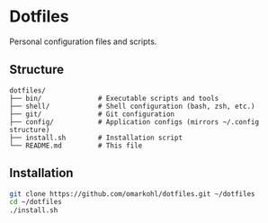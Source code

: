 # Dotfiles

Personal configuration files and scripts.

## Structure

```
dotfiles/
├── bin/              # Executable scripts and tools
├── shell/            # Shell configuration (bash, zsh, etc.)
├── git/              # Git configuration
├── config/           # Application configs (mirrors ~/.config structure)
├── install.sh        # Installation script
└── README.md         # This file
```

## Installation

```bash
git clone https://github.com/omarkohl/dotfiles.git ~/dotfiles
cd ~/dotfiles
./install.sh
```

